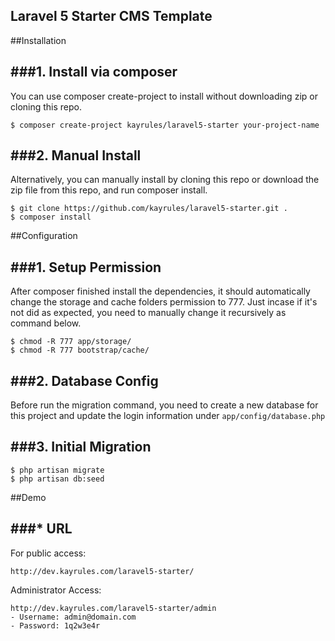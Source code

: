 ## Laravel 5 Starter CMS Template

##Installation

###1. Install via composer
---
You can use composer create-project to install without downloading zip or cloning this repo.
```
$ composer create-project kayrules/laravel5-starter your-project-name
```

###2. Manual Install
---
Alternatively, you can manually install by cloning this repo or download the zip file from this repo, and run composer install.
```
$ git clone https://github.com/kayrules/laravel5-starter.git .
$ composer install
```

##Configuration

###1. Setup Permission
---
After composer finished install the dependencies, it should automatically change the storage and cache folders permission to 777. Just incase if it's not did as expected, you need to manually change it recursively as command below.
```
$ chmod -R 777 app/storage/
$ chmod -R 777 bootstrap/cache/
```

###2. Database Config
---
Before run the migration command, you need to create a new database for this project and update the login information under `app/config/database.php`

###3. Initial Migration
---
```
$ php artisan migrate
$ php artisan db:seed
```

##Demo

###* URL
---
For public access:
```
http://dev.kayrules.com/laravel5-starter/
```

Administrator Access:
```
http://dev.kayrules.com/laravel5-starter/admin
- Username: admin@domain.com
- Password: 1q2w3e4r
```








